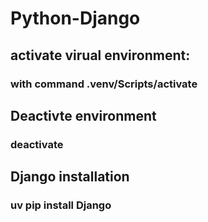 # Python-Django

<h2>activate virual environment:</h2>
<h3>with command .venv/Scripts/activate</h3>

<h2>Deactivte environment</h2>
<h3>deactivate</h3>


<h2>Django installation</h2>
<h3>uv pip install Django</h3>